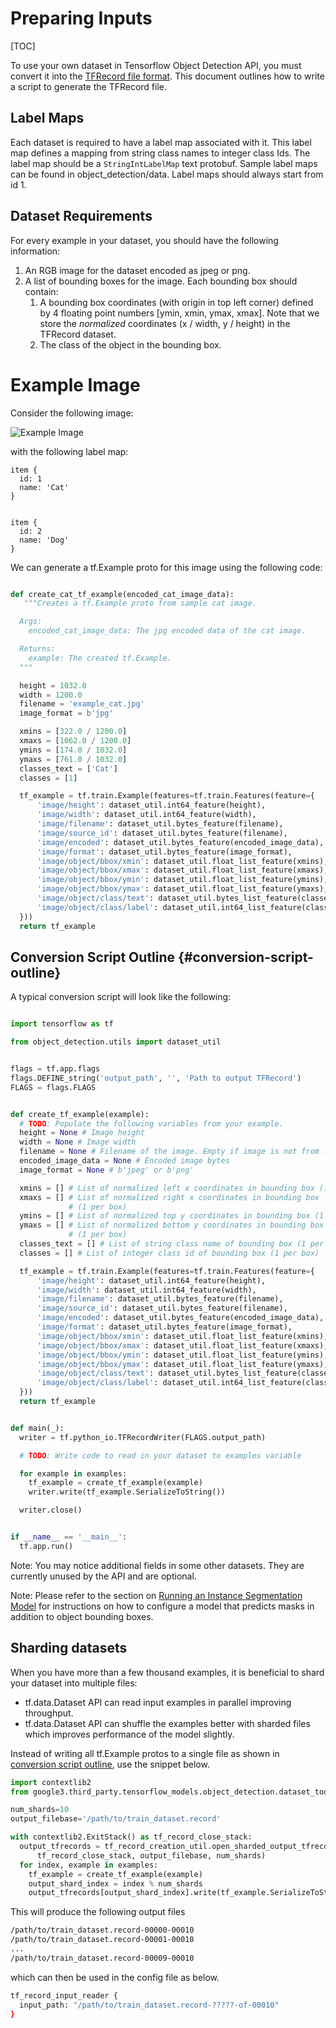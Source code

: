 # Preparing Inputs

[TOC]

To use your own dataset in Tensorflow Object Detection API, you must convert it
into the [TFRecord file format](https://www.tensorflow.org/api_guides/python/python_io#tfrecords_format_details).
This document outlines how to write a script to generate the TFRecord file.

## Label Maps

Each dataset is required to have a label map associated with it. This label map
defines a mapping from string class names to integer class Ids. The label map
should be a `StringIntLabelMap` text protobuf. Sample label maps can be found in
object_detection/data. Label maps should always start from id 1.

## Dataset Requirements

For every example in your dataset, you should have the following information:

1. An RGB image for the dataset encoded as jpeg or png.
2. A list of bounding boxes for the image. Each bounding box should contain:
    1. A bounding box coordinates (with origin in top left corner) defined by 4
       floating point numbers [ymin, xmin, ymax, xmax]. Note that we store the
       _normalized_ coordinates (x / width, y / height) in the TFRecord dataset.
    2. The class of the object in the bounding box.

# Example Image

Consider the following image:

![Example Image](img/example_cat.jpg "Example Image")

with the following label map:

```
item {
  id: 1
  name: 'Cat'
}


item {
  id: 2
  name: 'Dog'
}
```

We can generate a tf.Example proto for this image using the following code:

```python

def create_cat_tf_example(encoded_cat_image_data):
   """Creates a tf.Example proto from sample cat image.

  Args:
    encoded_cat_image_data: The jpg encoded data of the cat image.

  Returns:
    example: The created tf.Example.
  """

  height = 1032.0
  width = 1200.0
  filename = 'example_cat.jpg'
  image_format = b'jpg'

  xmins = [322.0 / 1200.0]
  xmaxs = [1062.0 / 1200.0]
  ymins = [174.0 / 1032.0]
  ymaxs = [761.0 / 1032.0]
  classes_text = ['Cat']
  classes = [1]

  tf_example = tf.train.Example(features=tf.train.Features(feature={
      'image/height': dataset_util.int64_feature(height),
      'image/width': dataset_util.int64_feature(width),
      'image/filename': dataset_util.bytes_feature(filename),
      'image/source_id': dataset_util.bytes_feature(filename),
      'image/encoded': dataset_util.bytes_feature(encoded_image_data),
      'image/format': dataset_util.bytes_feature(image_format),
      'image/object/bbox/xmin': dataset_util.float_list_feature(xmins),
      'image/object/bbox/xmax': dataset_util.float_list_feature(xmaxs),
      'image/object/bbox/ymin': dataset_util.float_list_feature(ymins),
      'image/object/bbox/ymax': dataset_util.float_list_feature(ymaxs),
      'image/object/class/text': dataset_util.bytes_list_feature(classes_text),
      'image/object/class/label': dataset_util.int64_list_feature(classes),
  }))
  return tf_example
```

## Conversion Script Outline {#conversion-script-outline}

A typical conversion script will look like the following:

```python

import tensorflow as tf

from object_detection.utils import dataset_util


flags = tf.app.flags
flags.DEFINE_string('output_path', '', 'Path to output TFRecord')
FLAGS = flags.FLAGS


def create_tf_example(example):
  # TODO: Populate the following variables from your example.
  height = None # Image height
  width = None # Image width
  filename = None # Filename of the image. Empty if image is not from file
  encoded_image_data = None # Encoded image bytes
  image_format = None # b'jpeg' or b'png'

  xmins = [] # List of normalized left x coordinates in bounding box (1 per box)
  xmaxs = [] # List of normalized right x coordinates in bounding box
             # (1 per box)
  ymins = [] # List of normalized top y coordinates in bounding box (1 per box)
  ymaxs = [] # List of normalized bottom y coordinates in bounding box
             # (1 per box)
  classes_text = [] # List of string class name of bounding box (1 per box)
  classes = [] # List of integer class id of bounding box (1 per box)

  tf_example = tf.train.Example(features=tf.train.Features(feature={
      'image/height': dataset_util.int64_feature(height),
      'image/width': dataset_util.int64_feature(width),
      'image/filename': dataset_util.bytes_feature(filename),
      'image/source_id': dataset_util.bytes_feature(filename),
      'image/encoded': dataset_util.bytes_feature(encoded_image_data),
      'image/format': dataset_util.bytes_feature(image_format),
      'image/object/bbox/xmin': dataset_util.float_list_feature(xmins),
      'image/object/bbox/xmax': dataset_util.float_list_feature(xmaxs),
      'image/object/bbox/ymin': dataset_util.float_list_feature(ymins),
      'image/object/bbox/ymax': dataset_util.float_list_feature(ymaxs),
      'image/object/class/text': dataset_util.bytes_list_feature(classes_text),
      'image/object/class/label': dataset_util.int64_list_feature(classes),
  }))
  return tf_example


def main(_):
  writer = tf.python_io.TFRecordWriter(FLAGS.output_path)

  # TODO: Write code to read in your dataset to examples variable

  for example in examples:
    tf_example = create_tf_example(example)
    writer.write(tf_example.SerializeToString())

  writer.close()


if __name__ == '__main__':
  tf.app.run()

```

Note: You may notice additional fields in some other datasets. They are
currently unused by the API and are optional.

Note: Please refer to the section on [Running an Instance Segmentation
Model](instance_segmentation.md) for instructions on how to configure a model
that predicts masks in addition to object bounding boxes.

## Sharding datasets

When you have more than a few thousand examples, it is beneficial to shard your
dataset into multiple files:

*   tf.data.Dataset API can read input examples in parallel improving
    throughput.
*   tf.data.Dataset API can shuffle the examples better with sharded files which
    improves performance of the model slightly.

Instead of writing all tf.Example protos to a single file as shown in
[conversion script outline](#conversion-script-outline), use the snippet below.

```python
import contextlib2
from google3.third_party.tensorflow_models.object_detection.dataset_tools import tf_record_creation_util

num_shards=10
output_filebase='/path/to/train_dataset.record'

with contextlib2.ExitStack() as tf_record_close_stack:
  output_tfrecords = tf_record_creation_util.open_sharded_output_tfrecords(
      tf_record_close_stack, output_filebase, num_shards)
  for index, example in examples:
    tf_example = create_tf_example(example)
    output_shard_index = index % num_shards
    output_tfrecords[output_shard_index].write(tf_example.SerializeToString())
```

This will produce the following output files

```bash
/path/to/train_dataset.record-00000-00010
/path/to/train_dataset.record-00001-00010
...
/path/to/train_dataset.record-00009-00010
```

which can then be used in the config file as below.

```bash
tf_record_input_reader {
  input_path: "/path/to/train_dataset.record-?????-of-00010"
}
```
